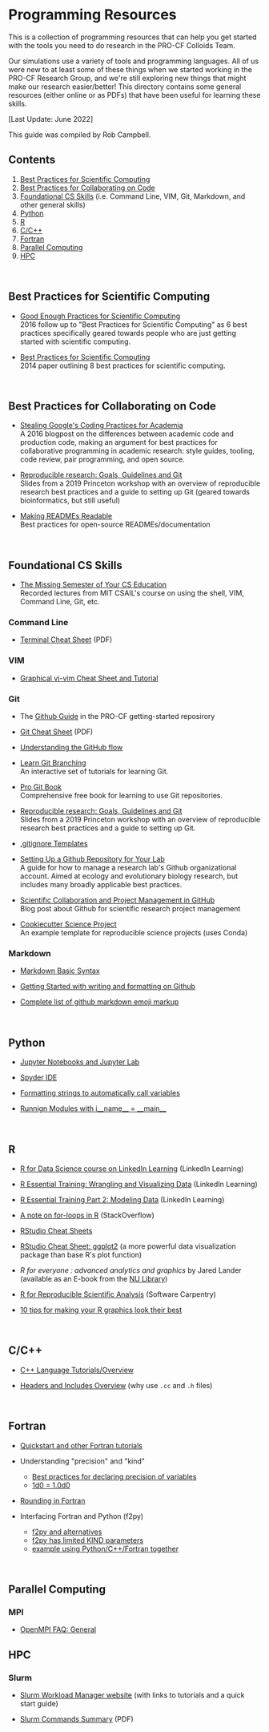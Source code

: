 # Programming Resources

This is a collection of programming resources that can help you get started with the tools you need to do research in the PRO-CF Colloids Team.

Our simulations use a variety of tools and programming languages. All of us were new to at least some of these things when we started working in the PRO-CF Research Group, and we're still exploring new things that might make our research easier/better! This directory contains some general resources (either online or as PDFs) that have been useful for learning these skills.

[Last Update: June 2022]

This guide was compiled by Rob Campbell.
<br>

## Contents
1. [Best Practices for Scientific Computing](/Programming-Resources#best-practices-for-scientific-computing)
1. [Best Practices for Collaborating on Code](/Programming-Resources#best-practices-for-collaborating-on-code)
2. [Foundational CS Skills](/Programming-Resources#foundational-cs-skills) (i.e. Command Line, VIM, Git, Markdown, and other general skills)
3. [Python](/Programming-Resources#python)
4. [R](/Programming-Resources#r)
5. [C/C++](/Programming-Resources#cc)
6. [Fortran](/Programming-Resources#fortran)
7. [Parallel Computing](/Programming-Resources#parallel-computing)
8. [HPC](/Programming-Resources#hpc)
<br>

## Best Practices for Scientific Computing

* [Good Enough Practices for Scientific Computing]<br>
2016 follow up to "Best Practices for Scientific Computing" as 6 best practices specifically geared towards people who are just getting started with scientific computing. 

* [Best Practices for Scientific Computing]<br>
2014 paper outlining 8 best practices for scientific computing.
<br>

## Best Practices for Collaborating on Code

* [Stealing Google's Coding Practices for Academia]<br>
A 2016 blogpost on the differences between academic code and production code, making an argument for best practices for collaborative programming in academic research: style guides, tooling, code review, pair programming, and open source.

* [Reproducible research: Goals, Guidelines and Git]<br>
Slides from a 2019 Princeton workshop with an overview of reproducible research best practices and a guide to setting up Git (geared towards bioinformatics, but still useful)

* [Making READMEs Readable]<br>
Best practices for open-source READMEs/documentation

[Good Enough Practices for Scientific Computing]: https://swcarpentry.github.io/good-enough-practices-in-scientific-computing/
[Best Practices for Scientific Computing]: https://journals.plos.org/plosbiology/article?id=10.1371/journal.pbio.1001745
[Stealing Google's Coding Practices for Academia]: https://da-data.blogspot.com/2016/04/stealing-googles-coding-practices-for.html?m=1
[Reproducible research: Goals, Guidelines and Git]: https://opr.princeton.edu/workshops/Downloads/2019May_RRandGitPratt.pdf
[Making READMEs Readable]: https://github.com/18F/open-source-guide/blob/18f-pages/pages/making-readmes-readable.md
<br>

## Foundational CS Skills
* [The Missing Semester of Your CS Education]<br>
Recorded lectures from MIT CSAIL's course on using the shell, VIM, Command Line, Git, etc.

[The Missing Semester of Your CS Education]: https://missing.csail.mit.edu/

### Command Line

* [Terminal Cheat Sheet](https://github.com/rob10campbell/PRoPS-colloids_setup/blob/main/Programming-Resources/terminal-basics-cheatsheet.pdf) (PDF)

### VIM

* [Graphical vi-vim Cheat Sheet and Tutorial]

[Graphical vi-vim Cheat Sheet and Tutorial]: http://www.viemu.com/a_vi_vim_graphical_cheat_sheet_tutorial.html

### Git

* The [Github Guide](https://github.com/procf/getting-started/blob/main/github-guide.md) in the PRO-CF getting-started reposirory

* [Git Cheat Sheet](/Programming-Resources/git-cheat-sheet_USletter.pdf) (PDF)

* [Understanding the GitHub flow](https://guides.github.com/introduction/flow/)

* [Learn Git Branching](https://learngitbranching.js.org/)<br>
An interactive set of tutorials for learning Git.

* [Pro Git Book](https://git-scm.com/book/en/v2)<br>
Comprehensive free book for learning to use Git repositories.

* [Reproducible research: Goals, Guidelines and Git](https://opr.princeton.edu/workshops/Downloads/2019May_RRandGitPratt.pdf)<br>
Slides from a 2019 Princeton workshop with an overview of reproducible research best practices and a guide to setting up Git.

* [.gitignore Templates](https://github.com/github/gitignore)

* [Setting Up a Github Repository for Your Lab](https://ourcodingclub.github.io/tutorials/git-for-labs/#version)<br>
A guide for how to manage a research lab's Github organizational account. Aimed at ecology and evolutionary biology research, but includes many broadly applicable best practices.

* [Scientific Collaboration and Project Management in GitHub](https://rabernat.medium.com/scientific-collaboration-and-project-management-in-github-d74f2255ae5f)<br>
Blog post about Github for scientific research project management

* [Cookiecutter Science Project](https://github.com/jbusecke/cookiecutter-science-project)<br>
An example template for reproducible science projects (uses Conda)

### Markdown

* [Markdown Basic Syntax](https://www.markdownguide.org/basic-syntax/)

* [Getting Started with writing and formatting on Github](https://docs.github.com/en/github/writing-on-github/getting-started-with-writing-and-formatting-on-github)

* [Complete list of github markdown emoji markup](https://gist.github.com/rxaviers/7360908)

<br>

## Python

* [Jupyter Notebooks and Jupyter Lab](https://jupyter.org/)

* [Spyder IDE](https://www.spyder-ide.org/)

* [Formatting strings to automatically call variables](https://realpython.com/lessons/formatting/)

* [Runnign Modules with i\_\_name\_\_ = \_\_main\_\_](https://stackoverflow.com/questions/419163/what-does-if-name-main-do)

<br>

## R

* [R for Data Science course on LinkedIn Learning] \(LinkedIn Learning)

* [R Essential Training: Wrangling and Visualizing Data] \(LinkedIn Learning)

* [R Essential Training Part 2: Modeling Data] \(LinkedIn Learning)

* [A note on for-loops in R] \(StackOverflow)

* [RStudio Cheat Sheets]

* [RStudio Cheat Sheet: ggplot2] \(a more powerful data visualization package than base R's plot function)

* *R for everyone : advanced analytics and graphics* by Jared Lander (available as an E-book from the [NU Library](https://onesearch.library.northeastern.edu/primo-explore/search?vid=NU))

* [R for Reproducible Scientific Analysis] \(Software Carpentry)

* [10 tips for making your R graphics look their best]

[R for Data Science course on LinkedIn Learning]: https://www.linkedin.com/learning/learning-r-2/r-for-data-science?u=74653650
[R Essential Training: Wrangling and Visualizing Data]: https://www.linkedin.com/learning/r-essential-training-wrangling-and-visualizing-data?contextUrn=urn%3Ali%3AlearningCollection%3A6820781619499036673&u=74653650
[R Essential Training Part 2: Modeling Data]: https://www.linkedin.com/learning/r-essential-training-part-2-modeling-data?contextUrn=urn%3Ali%3AlearningCollection%3A6820781619499036673&u=74653650
[A note on for-loops in R]: https://stackoverflow.com/questions/2908822/speed-up-the-loop-operation-in-r
[RStudio Cheat Sheets]: https://github.com/rstudio/cheatsheets
[RStudio Cheat Sheet: ggplot2]: https://github.com/rstudio/cheatsheets/blob/main/data-visualization-2.1.pdf
[R for Reproducible Scientific Analysis]: https://swcarpentry.github.io/r-novice-gapminder/
[10 tips for making your R graphics look their best]:(https://blog.revolutionanalytics.com/2009/01/10-tips-for-making-your-r-graphics-look-their-best.html)
<br>


## C/C++

* [C++ Language Tutorials/Overview](https://www.cplusplus.com/doc/tutorial/)

* [Headers and Includes Overview](https://www.cplusplus.com/articles/Gw6AC542/) (why use `.cc` and `.h` files)
<br>

## Fortran

* [Quickstart and other Fortran tutorials](https://fortran-lang.org/learn/#book-index)

* Understanding "precision" and "kind"
	* [Best practices for declaring precision of variables](https://fortran-lang.discourse.group/t/best-way-to-declare-a-double-precision-in-fortran/69)
	* [1d0 = 1.0d0](https://fortran-lang.discourse.group/t/1d0-versus-1-0d0/2065)

* [Rounding in Fortran](https://www.ibm.com/support/pages/rounding-midpoint-values-using-mass-functions-dnint-and-vdnint) 

* Interfacing Fortran and Python (f2py)
	* [f2py and alternatives](http://pythonchb.github.io/PythonTopics/interfacing_with_c/fortran_python.html)
	* [f2py has limited KIND parameters](https://numpy.org/devdocs/f2py/advanced.html#dealing-with-kind-specifiers)
	* [example using Python/C++/Fortran together](https://canvas.kth.se/courses/24933/pages/tutorial-cross-language-development-and-python-+-x)  
<br>

## Parallel Computing

### MPI

* [OpenMPI FAQ: General](https://www.open-mpi.org/faq/?category=general)

## HPC

### Slurm

* [Slurm Workload Manager website](https://slurm.schedmd.com/documentation.html) (with links to tutorials and a quick start guide)

* [Slurm Commands Summary](https://slurm.schedmd.com/pdfs/summary.pdf) (PDF)
